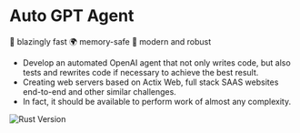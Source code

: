 # Auto GPT Agent

🚀 blazingly fast
🌍 memory-safe
🌟 modern and robust

* Develop an automated OpenAI agent that not only writes code, but also tests and rewrites code if necessary to achieve the best result.
* Creating web servers based on Actix Web, full stack SAAS websites end-to-end and other similar challenges.
* In fact, it should be available to perform work of almost any complexity.

![Rust Version](https://img.shields.io/badge/rust-1.83.0%20-green)

